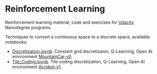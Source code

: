 # Reinforcement Learning

Reinforcement learning material, code and exercises for [Udacity](https://www.udacity.com/) Nanodegree programs.

Techniques to convert a continuous space to a discrete space, available notebooks:
- [Discretization.ipynb](./notebooks/Discretization.ipynb).
  Constant grid discretizaion, Q-Learning, Open AI environment
  [MountainCar-v0](https://gym.openai.com/envs/MountainCar-v0/).
- [Tile_Coding.ipynb](./notebooks/Tile_Coding.ipynb). Tile coding
  discretization, Q-Learning, Open AI environment [Acrobot-v1](https://gym.openai.com/envs/Acrobot-v1).